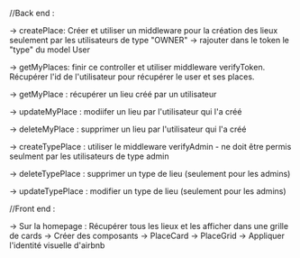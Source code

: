 //Back end : 

-> createPlace: Créer et utiliser un middleware pour la création des lieux seulement par les utilisateurs de type "OWNER"
  -> rajouter dans le token le "type" du model User

-> getMyPlaces: finir ce controller et utiliser middleware verifyToken. Récupérer l'id de l'utilisateur pour récupérer le user et ses places.

-> getMyPlace : récupérer un lieu créé par un utilisateur

-> updateMyPlace : modiifer un lieu par l'utilisateur qui l'a créé

-> deleteMyPlace : supprimer un lieu par l'utilisateur qui l'a créé

-> createTypePlace : utiliser le middleware verifyAdmin - ne doit être permis seulment par les utilisateurs de type admin

-> deleteTypePlace : supprimer un type de lieu (seulement pour les admins)

-> updateTypePlace : modifier un type de lieu (seulement pour les admins)

//Front end : 

-> Sur la homepage :
  Récupérer tous les lieux et les afficher dans une grille de cards
  -> Créer des composants 
    -> PlaceCard
    -> PlaceGrid
-> Appliquer l'identité visuelle d'airbnb 